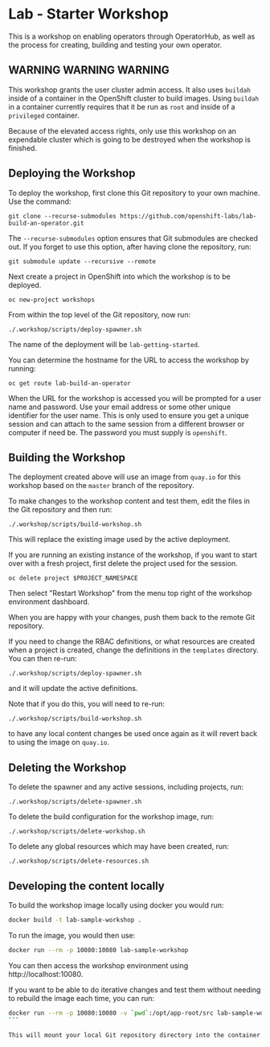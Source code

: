 Lab - Starter Workshop
=======================

This is a workshop on enabling operators through OperatorHub, as well as the process for creating, building and testing your own operator.

WARNING WARNING WARNING
-----------------------

This workshop grants the user cluster admin access. It also uses ``buildah`` inside of a container in the OpenShift cluster to build images. Using ``buildah`` in a container currently requires that it be run as ``root`` and inside of a ``privileged`` container.

Because of the elevated access rights, only use this workshop on an expendable cluster which is going to be destroyed when the workshop is finished.

Deploying the Workshop
----------------------

To deploy the workshop, first clone this Git repository to your own machine. Use the command:

```
git clone --recurse-submodules https://github.com/openshift-labs/lab-build-an-operator.git
```

The ``--recurse-submodules`` option ensures that Git submodules are checked out. If you forget to use this option, after having clone the repository, run:

```
git submodule update --recursive --remote
```

Next create a project in OpenShift into which the workshop is to be deployed.

```
oc new-project workshops
```

From within the top level of the Git repository, now run:

```
./.workshop/scripts/deploy-spawner.sh
```

The name of the deployment will be ``lab-getting-started``.

You can determine the hostname for the URL to access the workshop by running:

```
oc get route lab-build-an-operator
```

When the URL for the workshop is accessed you will be prompted for a user name and password. Use your email address or some other unique identifier for the user name. This is only used to ensure you get a unique session and can attach to the same session from a different browser or computer if need be. The password you must supply is ``openshift``.

Building the Workshop
---------------------

The deployment created above will use an image from ``quay.io`` for this workshop based on the ``master`` branch of the repository.

To make changes to the workshop content and test them, edit the files in the Git repository and then run:

```
./.workshop/scripts/build-workshop.sh
```

This will replace the existing image used by the active deployment.

If you are running an existing instance of the workshop, if you want to start over with a fresh project, first delete the project used for the session.

```
oc delete project $PROJECT_NAMESPACE
```

Then select "Restart Workshop" from the menu top right of the workshop environment dashboard.

When you are happy with your changes, push them back to the remote Git repository.

If you need to change the RBAC definitions, or what resources are created when a project is created, change the definitions in the ``templates`` directory. You can then re-run:

```
./.workshop/scripts/deploy-spawner.sh
```

and it will update the active definitions.

Note that if you do this, you will need to re-run:

```
./.workshop/scripts/build-workshop.sh
```

to have any local content changes be used once again as it will revert back to using the image on ``quay.io``.

Deleting the Workshop
---------------------

To delete the spawner and any active sessions, including projects, run:

```
./.workshop/scripts/delete-spawner.sh
```

To delete the build configuration for the workshop image, run:

```
./.workshop/scripts/delete-workshop.sh
```

To delete any global resources which may have been created, run:

```
./.workshop/scripts/delete-resources.sh
```


Developing the content locally
------------------------
To build the workshop image locally using docker you would run:

```bash
docker build -t lab-sample-workshop .
```

To run the image, you would then use:

```bash
docker run --rm -p 10080:10080 lab-sample-workshop
```

You can then access the workshop environment using http://localhost:10080.

If you want to be able to do iterative changes and test them without needing to rebuild the image each time, you can run:

````bash
docker run --rm -p 10080:10080 -v `pwd`:/opt/app-root/src lab-sample-workshop
```

This will mount your local Git repository directory into the container and the local files will be used. Each time you change the content of a page, refresh the web browser to view the latest version. You will only need to stop and restart the container if you make changes to the YAML configuration files or the config.js file if you are using it.